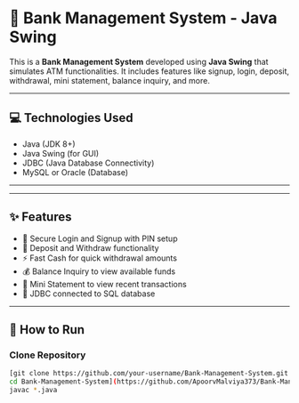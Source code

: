 # 🏦 Bank Management System - Java Swing

This is a **Bank Management System** developed using **Java Swing** that simulates ATM functionalities. It includes features like signup, login, deposit, withdrawal, mini statement, balance inquiry, and more.

---

## 💻 Technologies Used

- Java (JDK 8+)
- Java Swing (for GUI)
- JDBC (Java Database Connectivity)
- MySQL or Oracle (Database)

---


---

## ✨ Features

- 🔐 Secure Login and Signup with PIN setup  
- 💸 Deposit and Withdraw functionality  
- ⚡ Fast Cash for quick withdrawal amounts  
- 💰 Balance Inquiry to view available funds  
- 🧾 Mini Statement to view recent transactions  
- 🔗 JDBC connected to SQL database

---

## 🚀 How to Run

### Clone Repository
```bash
[git clone https://github.com/your-username/Bank-Management-System.git
cd Bank-Management-System](https://github.com/ApoorvMalviya373/Bank-Management-System.git)
javac *.java

